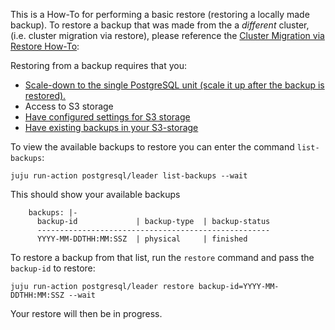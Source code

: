 This is a How-To for performing a basic restore (restoring a locally made backup).
To restore a backup that was made from the a *different* cluster, (i.e. cluster migration via restore), please reference the [Cluster Migration via Restore How-To](/t/cluster-migration-via-restore/TODO):

Restoring from a backup requires that you:
- [Scale-down to the single PostgreSQL unit (scale it up after the backup is restored).](/t/charmed-postgresql-tutorial-managing-units/TODO)
- Access to S3 storage
- [Have configured settings for S3 storage](/t/configuring-settings-for-s3/TODO)
- [Have existing backups in your S3-storage](/t/how-to-create-and-list-backups/TODO)

To view the available backups to restore you can enter the command `list-backups`:
```shell
juju run-action postgresql/leader list-backups --wait
```

This should show your available backups
```shell
    backups: |-
      backup-id             | backup-type  | backup-status
      ----------------------------------------------------
      YYYY-MM-DDTHH:MM:SSZ  | physical     | finished
```

To restore a backup from that list, run the `restore` command and pass the `backup-id` to restore:
 ```shell
juju run-action postgresql/leader restore backup-id=YYYY-MM-DDTHH:MM:SSZ --wait
```

Your restore will then be in progress.